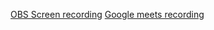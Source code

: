 [OBS Screen recording](https://drive.google.com/file/d/14KoqhsN749tIA7NCED-xEB6CVPO_ozrf/view?usp=sharing)
[Google meets recording](https://drive.google.com/file/d/1OmubF8aWmP_WBeUwuuNcbn8EG4ZbMTjc/view?usp=sharing)
